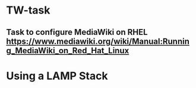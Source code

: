 
# TW-task
## Task to configure MediaWiki on RHEL https://www.mediawiki.org/wiki/Manual:Running_MediaWiki_on_Red_Hat_Linux

# Using a LAMP Stack 
